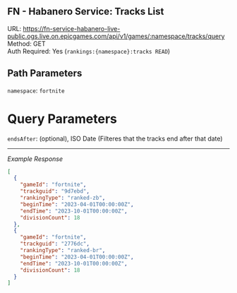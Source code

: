 ## FN - Habanero Service: Tracks List

URL: https://fn-service-habanero-live-public.ogs.live.on.epicgames.com/api/v1/games/:namespace/tracks/query \
Method: GET \
Auth Required: Yes (`rankings:{namespace}:tracks READ`)

## Path Parameters

`namespace`: `fortnite`

# Query Parameters

`endsAfter`: (optional), ISO Date (Filteres that the tracks end after that date)

---

_Example Response_

```json
[
  {
    "gameId": "fortnite",
    "trackguid": "9d7ebd",
    "rankingType": "ranked-zb",
    "beginTime": "2023-04-01T00:00:00Z",
    "endTime": "2023-10-01T00:00:00Z",
    "divisionCount": 18
  },
  {
    "gameId": "fortnite",
    "trackguid": "2776dc",
    "rankingType": "ranked-br",
    "beginTime": "2023-04-01T00:00:00Z",
    "endTime": "2023-10-01T00:00:00Z",
    "divisionCount": 18
  }
]
```
